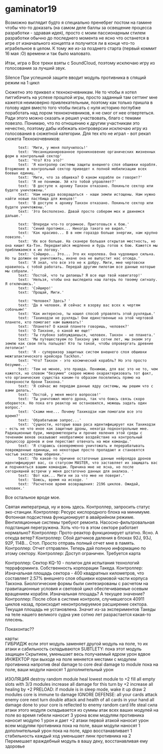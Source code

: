 # gaminator19


Возможно выглядит будто я специально пренебрег постом на гамине чтобы что-то доказать (на самом деле баллы за освещение процесса разработки - здравая идея), просто с моим пассионарным стилем разработки обычно до последнего момента не ясно что останется в игре от изначального концепта и получится ли в конце что-то играбельное в целом. К тому же из-за позднего старта (первый коммит 16 мая :O) времени и так было маловато.

Итак, игра о 
Все треки взяты с SoundCloud, поэтому исключаю игру из голосования за лучший звук.

Silence
При успешной защите вводит модуль противника в спящий режим на 1 цикл

Сюжетно это приквел к технокочевникам. Не то чтобы я хотел пиггибэчить на успехе прошлой игры, просто заданный там сеттинг мне кажется неимоверно привлекательным, поэтому как только пришла в голову идея вместо того чтобы писать с нуля историю поглубже поработать над лором технокочевников, я не смог от нее отвертеться. Ради этого можно сказать и решил участвовать, благо с темами повезло. Понимаю, что по отношению к другим участникам это нечестно, поэтому дабы избежать контроверсии исключаю игру из голосования в сюжетной категории.
Для тех кто не играл - вот рекап сюжета Технокочевников:
          
          text: 'Миги, у меня получилось!'
          text: 'Несанкцианированное проникновение органических жизненных форм в контрольный сектор'
          text: 'Что? Кто это?'
          text: 'Я контролер системы защиты внешнего слоя обшивки корабля. Вторжение в контрольный сектор приведет к полной мобилизации всех боевых единиц. '
          text: 'Миги, что за обшивка? О каком корабле он говорит?'
          text: 'Я не понимаю. Эй кто тобой управляет?'
          text: 'В доступе к архиву Такхон отказано. Покиньте сектор или будете уничтожены.'
          text: 'Нам некуда возвращаться - наши земли истощены. Нам нужно найти новые пастбища для жнецов!'
          text: 'В доступе к архиву Такхон отказано. Покиньте сектор или будете уничтожены.'
          text: 'Это бесполезно. Давай просто соберем мох и двинемся дальше.'

          text: 'Впереди что-то огромное. Приготовься к бою.'
          text: 'Синий протомох... Никогда такого не видел.'
          text: 'Как красиво... В в нем гораздо больше энергии, нам крупно повезло.'
          text: 'Их все больше. На сканере большая открытая местность, но она кишит Ка-Тэн. Передвигайся медленно и будь готов к бою. Кажется мы приближаемся к их логову.'
          text: 'Сэйширо... Это... Это их королева. Она чудовищно сильна. Но ты должен ее уничтожить, иначе она не выпустит нас отсюда.'
          text: 'Я знал, что все это не к добру. Миги, мне чертовски нравилось с тобой работать. Передай другим пилотам все данные которые мы собрали. '
          text: 'Постой, что ты делаешь? Я все еще твой навигатор!'
          text: 'Нельзя, чтобы она выследила наш лагерь по твоему сигналу. Я отключаюсь.'
          text: 'Сэйширо!'
          text: 'Прощай, Миги.'

          text: 'Человек? Здесь? '
          text: 'Да я человек. И сейчас я взорву вас всех к чертям собачьим!'
          text: 'Как интересно, ты нашел способ управлять этой рухлядью.'
          text: 'Тахикодзи не рухлядь! Они единственные на этой чертовой планете, кто помогает нам выживать!'
          text: 'Планете? О какой планете говоришь, человек?'
          text: 'О Такхоне, о какой же еще!'
          text: 'Ты глубоко заблуждаешься, человек. Такхон - не планета.'
          text: 'Мы путешествуем по Такхону уже сотни лет, мы знаем эту землю как свои пять пальцев! Кто ты такой, чтобы опровергать древние летописи!'
          text: 'Я - супервизор защитных систем внешнего слоя обшивки межгалактического крейсера Tackhon.'
          text: 'Что? Такхон - это космический корабль? Но это просто безумие...'
          text: 'Тем не менее, это правда. Понимаю, для вас это не то, чем кажется, но словом "безумие" скорее можно охарактеризовать тот факт, что органические существа каким-то образом поселились прямо на поверхности брони Такхона.'
          text: 'Я сейчас же передам данные ядру системы, мы решим что с вами делать.'
          text: 'Постой, у меня много вопросов!'
          text: 'Ты уничтожил моего дрона, так что боюсь связь скоро оборвется. Но пока его реактор не остановился, можешь задать один вопрос.'
          text: 'Скажи мне... Почему Тахикодзи нам помогали все это время?'
          text: 'Обрабатываю запрос...'
          text: 'Сущности, которые ваша раса идентифицирует как Тахикодзи - есть не что иное как защитные дроны, некогда подконтрольные мне. Радиационные бури, микрометеориты и прочие явления этой среды с течением веков оказывают необратимое воздействие на контрольный процессор дронов и они перестают отвечать на мои команды.'
          text: 'Я стараюсь своевременно уничтожать и перерабатывать поврежденные единицы, но некоторые просто пропадают и становятся частью экосистемы обшивки.'
          text: 'По какой-то причине остаточные данные нейроядра дронов идентифицируют вас, со статусом MASTER, что заставляет их защищать вас и подчиняться вашим командам. Причина мне не ясна, но после сегодняшней встречи у меня достаточно данных для анализа. '
          text: 'Вот как... Миги ни за что мне не поверит.'
          text: 'Боюсь, время на исходе. '
          text: 'Расчетное время возвращения: 2196 циклов. Ожидай, человек.'

Все остальное вроде мое.


Святая императрица, ну и вонь здесь. Контроллер, запросить статус эко-станции. 
Контроллер: Ресурс кислородного блока на минимуме. Фотонная подсистема функционирует в авайрийном режиме. Вентиляционные системы требуют ремонта. Насосно-фильтровальная подстанция перегружена.
Хоть что-то в этом секторе работает нормально?
Контроллер: Прото-реактор функционирует штатно.
Ясно. А откуда ветер?
Контроллер: Сбой датчиков даления в блоках 92J, 93J, 92P, 114B...
Стоп. Просто отправь полный отчет мне в память.
Контроллер: Отчет отправлен.
Теперь дай полную информацию по этому сектору.
Контроллер: Доступ ограничен. Требуется карта 

Контроллер: Сектор KQ-10 - полигон для испытания технологий терраформинга. Собственность корпорации Такеда.
Контроллер: Изначальная площадь сектора - 400 квадратных километров, что составляет 2.57% внешнего слоя обшивки кормовой части корпуса Такхона. Биологические формы были синтезированы с расчетом на гравитационные условия и световой цикл обеспечиваемые осевым вращением корабля. 
Изначальная площадь? А текущее значение?
Контроллер: После сбоя в системе контроля, случившегося 40911 циклов назад, происходит неконтролируемое расширение сектора. Текущая площадь не установлена.
Значит из-за экспериментов Такеды на теле нашего великого судна уже сотню лет разрастается какая-то плесень.


Покахонтас??

карты:  
ГИБРИДЖ если этот модуль заменяет другой модуль на поле, то их атаки и сабильность складываются
SUBTLETY: пока этот модуль защищен Скрытием, уменьшает весь получаемый ядром урон вдвое
ИНЖЕКТОР при выходе на поле меняется местами с модулем противника напротив
deal damage to core
deal damage to module
пока на поле, ваши модули наносят 1 дополнительный урон

ИЗОЛЯЦИЯ
destroy random module
heal lowest module to +2
fill all empty slots with 3/3 modules
increase all damage for this turn by +2
increase all healing by +2
PRELOAD: if module is in sleep mode, wake it up
draw 2 modules
core is immune to damage
IGNORE DEFENSE: all your cards attack enemy core next turn
double attack and health of all cards in your hand
all damage done to your core is reflected to enemy random card
life steal
сила атаки этого модуля складывается из суммы атак всех ваших модулей на поле
во время гибели наносит 3 урона всем модулям противника
наносит модулю 1 урон и дает +2 атаки
первой атакой наносит урон всем модулям противника
пока на поле, ваши модули наносят 1 дополнительный урон
пока на поле, ядро восстанавливает 1 стабильность каждый ход
уменьшает линк противника на 2
Перемешает враждебный модуль в вашу деку, восстанавливая ему здоровье